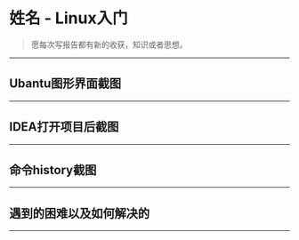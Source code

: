 # 姓名 - Linux入门

> 愿每次写报告都有新的收获，知识或者思想。

---

## Ubantu图形界面截图



---

## IDEA打开项目后截图



---

## 命令history截图



---

## 遇到的困难以及如何解决的



---

